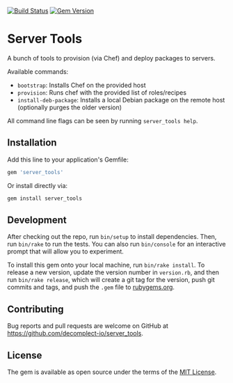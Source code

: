 [![Build Status](https://travis-ci.org/decomplect-io/server_tools.svg?branch=master)](https://travis-ci.org/decomplect-io/server_tools)
[![Gem Version](https://badge.fury.io/rb/server_tools.svg)](http://badge.fury.io/rb/server_tools)
# Server Tools

A bunch of tools to provision (via Chef) and deploy packages to servers.

Available commands:

- `bootstrap`: Installs Chef on the provided host
- `provision`: Runs chef with the provided list of roles/recipes
- `install-deb-package`: Installs a local Debian package on the remote host (optionally purges the older version)

All command line flags can be seen by running `server_tools help`.

## Installation

Add this line to your application's Gemfile:

```ruby
gem 'server_tools'
```

Or install directly via:
```ruby
gem install server_tools
```

## Development

After checking out the repo, run `bin/setup` to install dependencies. Then, run `bin/rake` to run the tests. You can also run `bin/console` for an interactive prompt that will allow you to experiment.

To install this gem onto your local machine, run `bin/rake install`. To release a new version, update the version number in `version.rb`, and then run `bin/rake release`, which will create a git tag for the version, push git commits and tags, and push the `.gem` file to [rubygems.org](https://rubygems.org).

## Contributing

Bug reports and pull requests are welcome on GitHub at https://github.com/decomplect-io/server_tools.

## License

The gem is available as open source under the terms of the [MIT License](http://opensource.org/licenses/MIT).
